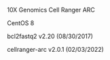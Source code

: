 10X Genomics Cell Ranger ARC

CentOS 8

bcl2fastq2 v2.20 (08/30/2017)

cellranger-arc v2.0.1 (02/03/2022)
